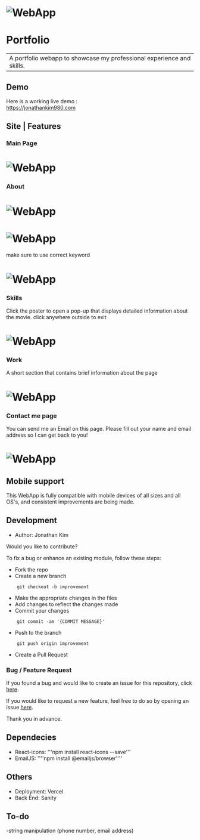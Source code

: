 # ![WebApp](https://github.com/jkim1998/Movie-DB-/blob/main/screenshot/page1.png)
# Portfolio
<table>
<tr>
<td>
  A portfolio webapp to showcase my professional experience and skills. 
</td>
</tr>
</table>


## Demo
Here is a working live demo :  
https://jonathankim980.com


## Site | Features

### Main Page

# ![WebApp](https://github.com/jkim1998/Movie-DB-/blob/main/screenshot/page1.png)

### About

# ![WebApp](https://github.com/jkim1998/Movie-DB-/blob/main/screenshot/search.png)
# ![WebApp](https://github.com/jkim1998/Movie-DB-/blob/main/screenshot/searchbar.png)

make sure to use correct keyword

# ![WebApp](https://github.com/jkim1998/Movie-DB-/blob/main/screenshot/not%20found.png)

### Skills

Click the poster to open a pop-up that displays detailed information about the movie. click anywhere outside to exit 

# ![WebApp](https://github.com/jkim1998/Movie-DB-/blob/main/screenshot/moviedetail.png)

### Work

A short section that contains brief information about the page 

# ![WebApp](https://github.com/jkim1998/Movie-DB-/blob/main/screenshot/footer.png)


### Contact me page

You can send me an Email on this page. Please fill out your name and email address so I can get back to you!

# ![WebApp](https://github.com/jkim1998/Movie-DB-/blob/main/screenshot/contact.png)

## Mobile support
This WebApp is fully compatible with mobile devices of all sizes and all OS's, and consistent improvements are being made.


## Development
- Author: Jonathan Kim

Would you like to contribute?

To fix a bug or enhance an existing module, follow these steps:

- Fork the repo
- Create a new branch 
```
    git checkout -b improvement
```
- Make the appropriate changes in the files
- Add changes to reflect the changes made
- Commit your changes 
```
    git commit -am '{COMMIT MESSAGE}'
```
- Push to the branch 
```
    git push origin improvement
```
- Create a Pull Request 

### Bug / Feature Request

If you found a bug and would like to create an issue for this repository, click [here](https://github.com/jkim1998/Movie-DB-/issues/new).

If you would like to request a new feature, feel free to do so by opening an issue [here](https://github.com/jkim1998/Movie-DB-/issues/new).

Thank you in advance.

## Dependecies 

- React-icons: '''npm install react-icons --save'''
- EmailJS: ''''npm install @emailjs/browser''''


## Others

- Deployment: Vercel
- Back End: Sanity

## To-do

-string manipulation (phone number, email address)